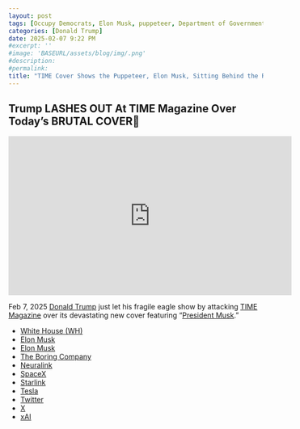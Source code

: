```yaml
---
layout: post
tags: [Occupy Democrats, Elon Musk, puppeteer, Department of Government Efficiency (DOGE), Time, president (POTUS), White House (WH), politics]
categories: [Donald Trump]
date: 2025-02-07 9:22 PM
#excerpt: ''
#image: 'BASEURL/assets/blog/img/.png'
#description:
#permalink:
title: "TIME Cover Shows the Puppeteer, Elon Musk, Sitting Behind the Resolute Desk of Trump, the Puppet"
---
```



## Trump LASHES OUT At TIME Magazine Over Today’s BRUTAL COVER🚨

<iframe width="560" height="315" src="https://www.youtube.com/embed/CeADN12mpek?si=71C8FMCOleY6kdlW" title="YouTube video player" frameborder="0" allow="accelerometer; autoplay; clipboard-write; encrypted-media; gyroscope; picture-in-picture; web-share" referrerpolicy="strict-origin-when-cross-origin" allowfullscreen></iframe>

Feb 7, 2025
[Donald Trump](https://www.whitehouse.gov/) just let his fragile eagle show by attacking [TIME Magazine](https://www.time.com/) over its devastating new cover featuring “[President Musk](https://ir.tesla.com/corporate/elon-musk).”

- [White House (WH)](https://www.whitehouse.gov/)
- [Elon Musk](https://ir.tesla.com/corporate/elon-musk)
- [Elon Musk](https://x.com/elonmusk/)
- [The Boring Company](https://www.boringcompany.com/)
- [Neuralink](https://neuralink.com/)
- [SpaceX](https://www.spacex.com/)
- [Starlink](https://www.starlink.com/)
- [Tesla](https://www.tesla.com/)
- [Twitter](https://twitter.com/)
- [ X ](https://x.com/)
- [xAI](https://x.ai/)
